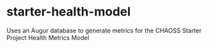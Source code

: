 # starter-health-model
Uses an Augur database to generate metrics for the CHAOSS Starter Project Health Metrics Model

